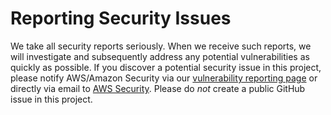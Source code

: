 # Reporting Security Issues

We take all security reports seriously. When we receive such reports, we will investigate and subsequently address any potential vulnerabilities as quickly as possible.
If you discover a potential security issue in this project, please notify AWS/Amazon Security via our [vulnerability reporting page](http://aws.amazon.com/security/vulnerability-reporting/)
or directly via email to [AWS Security](mailto:aws-security@amazon.com). Please do *not* create a public GitHub issue in this project.